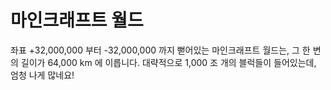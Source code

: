 # 마인크래프트 월드

좌표 +32,000,000 부터 -32,000,000 까지 뻗어있는 마인크래프트 월드는, 그 한 변의
길이가 64,000 km 에 이릅니다. 대략적으로 1,000 조 개의 블럭들이 들어있는데, 엄청
나게 많네요!
